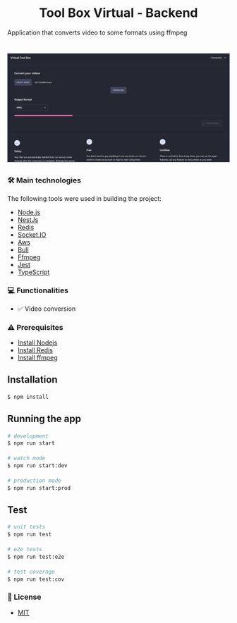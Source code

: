 <h1 align="center">Tool Box Virtual - Backend</h1>

<p>Application that converts video to some formats using ffmpeg</p>

<h1 align="center">
  <img alt="Tool Box Virtual" title="Tool Box Virtual" src="./screenshots/image.png" />
</h1>

### 🛠 Main technologies

The following tools were used in building the project:

- [Node.js](https://nodejs.org/en/)
- [NestJs](https://nestjs.com/)
- [Redis](https://redis.io/)
- [Socket.IO](https://socket.io/)
- [Aws](https://aws.amazon.com/pt/)
- [Bull](https://github.com/OptimalBits/bull)
- [Ffmpeg](https://ffmpeg.org/)
- [Jest](https://jestjs.io/pt-BR/)
- [TypeScript](https://www.typescriptlang.org/)

### 💻 Functionalities

- ✅ Video conversion

### ⚠️ Prerequisites

- [Install Nodejs](https://nodejs.org/en/)
- [Install Redis](https://redis.io/)
- [Install ffmpeg](https://ffmpeg.org/)

## Installation

```bash
$ npm install
```

## Running the app

```bash
# development
$ npm run start

# watch mode
$ npm run start:dev

# production mode
$ npm run start:prod
```

## Test

```bash
# unit tests
$ npm run test

# e2e tests
$ npm run test:e2e

# test coverage
$ npm run test:cov
```

### 📄 License

- [MIT](https://nodejs.org/en/)
